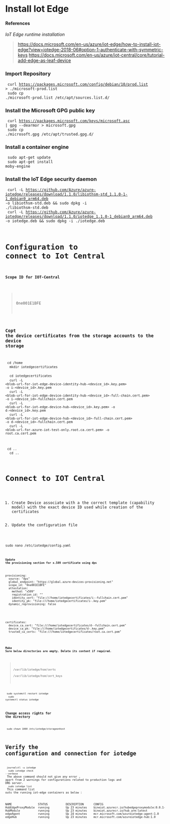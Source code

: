# Install Iot Edge

#### References
*IoT Edge runtime installation*
> https://docs.microsoft.com/en-us/azure/iot-edge/how-to-install-iot-edge?view=iotedge-2018-06#option-1-authenticate-with-symmetric-keys
> https://docs.microsoft.com/en-us/azure/iot-central/core/tutorial-add-edge-as-leaf-device

### Import Repository
<code> curl https://packages.microsoft.com/config/debian/10/prod.list > ./microsoft-prod.list </code><br>
<code> sudo cp ./microsoft-prod.list /etc/apt/sources.list.d/ </code>

### Install the Microsoft GPG public key
<code> curl https://packages.microsoft.com/keys/microsoft.asc | gpg --dearmor > microsoft.gpg </code><br>
<code> sudo cp ./microsoft.gpg /etc/apt/trusted.gpg.d/ </code>

### Install a container engine
<code> sudo apt-get update </code><br>
<code> sudo apt-get install moby-engine </code><br>

### Install the IoT Edge security daemon
<code> curl -L https://github.com/Azure/azure-iotedge/releases/download/1.1.0/libiothsm-std_1.1.0-1-1_debian9_arm64.deb -o libiothsm-std.deb && sudo dpkg -i ./libiothsm-std.deb</code><br>
<code> curl -L https://github.com/Azure/azure-iotedge/releases/download/1.1.0/iotedge_1.1.0-1_debian9_arm64.deb -o iotedge.deb && sudo dpkg -i ./iotedge.deb

# Configuration to connect to Iot Central
#### Scope ID for IOT-Central
> 0ne001E1BFE

### Copt the device certificates from the storage accounts to the device storage
<code>  cd /home </code><br>
<code>  mkdir iotedgecertificates </code><br>
<code>  cd iotedgecertificates </code><br>
<code>  curl -L <blob-url-for-iot-edge-device-identity-hub-<device_id>.key.pem> -o i-<device_id>.key.pem </code><br>
<code>  curl -L <blob-url-for-iot-edge-device-identity-hub-<device_id>-full-chain.cert.pem> -o i-<device_id>-fullchain.cert.pem </code><br>
<code>  curl -L <blob-url-for-iot-edge-device-hub-<device_id>.key.pem> -o d-<device_id>.key.pem </code><br>
<code>  curl -L <blob-url-for-iot-edge-device-hub-<device_id>-full-chain.cert.pem> -o d-<device_id>-fullchain.cert.pem </code><br>
<code> curl -L <blob-url-for-azure-iot-test-only.root.ca.cert.pem> -o root.ca.cert.pem </code><br>

<code>  cd .. </code><br>
<code>  cd .. </code><br>


# Connect to IOT Central
1) Create Device associate with a the correct template (capability model) with the exact device ID used while creation of the certificates <br>
2) Update the configuration file 

<code>sudo nano /etc/iotedge/config.yaml<code><br>
#### Update the provisioning section for x.509 certificate using dps
<pre>
provisioning: 
  source: "dps"
  global_endpoint: "https://global.azure-devices-provisioning.net"
  scope_id: "0ne001E1BFE" 
  attestation: 
    method: "x509"
    registration_id: "<OPTIONAL REGISTRATION ID. LEAVE COMMENTED OUT TO REGISTER WITH CN OF identity_cert>"
    identity_cert: "file:///home/iotedgecertificates/i-<device_id>-fullchain.cert.pem"
    identity_pk: "file:///home/iotedgecertificates/i-<device_id>.key.pem"
  dynamic_reprovisioning: false <br>
</pre>
<pre>
certificates:
  device_ca_cert: "file:///home/iotedgecertificates/d-<device_id>-fullchain.cert.pem"
  device_ca_pk: "file:///home/iotedgecertificates/d-<device_id>.key.pem"
  trusted_ca_certs: "file:///home/iotedgecertificates/root.ca.cert.pem"
</pre>

####  Make Sure below directories are empty. Delete its content if required.
> /var/lib/iotedge/hsm/certs  
> /var/lib/iotedge/hsm/cert_keys


<code> sudo systemctl restart iotedge </code><br>
<code> sudo systemctl status iotedge </code><br>

### Change access rights for the directory
<code> sudo chown 1000 /etc/iotedge/storageonhost </code><br>

# Verify the configuration and connection for iotedge
<code> journalctl -u iotedge </code><br>
<code> sudo iotedge check --verbose </code><br>
The above command should not give any error , apart from 2 warnings for  configurations related to production logs and DNS server.<br>
<code> sudo iotedge list </code><br>
This command list outs the running iot-edge containers as below :
<pre>
NAME                STATUS           DESCRIPTION      CONFIG
HubEdgeProxyModule  running          Up 23 minutes    bineiot.azurecr.io/hubedgeproxymodule:0.0.1-arm64v8
HubModule           running          Up 23 minutes    bineiot.azurecr.io/hub_arm:latest
edgeAgent           running          Up 24 minutes    mcr.microsoft.com/azureiotedge-agent:1.0
edgeHub             running          Up 23 minutes    mcr.microsoft.com/azureiotedge-hub:1.0
</pre>














